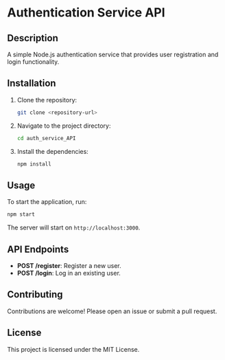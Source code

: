 # Authentication Service API

## Description
A simple Node.js authentication service that provides user registration and login functionality.

## Installation
1. Clone the repository:
   ```bash
   git clone <repository-url>
   ```
2. Navigate to the project directory:
   ```bash
   cd auth_service_API
   ```
3. Install the dependencies:
   ```bash
   npm install
   ```

## Usage
To start the application, run:
```bash
npm start
```
The server will start on `http://localhost:3000`.

## API Endpoints
- **POST /register**: Register a new user.
- **POST /login**: Log in an existing user.

## Contributing
Contributions are welcome! Please open an issue or submit a pull request.

## License
This project is licensed under the MIT License.
